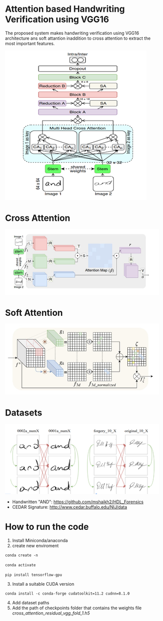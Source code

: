 # Attention based Handwriting Verification using VGG16

The proposed system makes handwriting verification using VGG16 architecture ans soft attantion inaddition to cross attention to extract the most important features.

![Eng to End Architecture using VGG16](model.png)


# Cross Attention
![Cross Attention](SAM.png)

# Soft Attention
![Soft Attention](CAM.png)

# Datasets

![Dataset](Dataset.png)

- Handwritten "AND": https://github.com/mshaikh2/HDL_Forensics
- CEDAR Signature: http://www.cedar.buffalo.edu/NIJ/data

# How to run the code 
1. Install Miniconda/anaconda
2. create new enviroment 
```
conda create -n 

conda activate 

pip install tensorflow-gpu

```
3. Install a suitable CUDA version 

```
conda install -c conda-forge cudatoolkit=11.2 cudnn=8.1.0
```
4. Add dataset paths 
5. Add the path of checkpoints folder that contains the weights file *cross_attention_residual_vgg_fold_1.h5*

